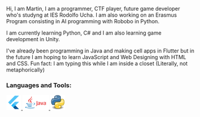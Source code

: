 
Hi, I am Martin,
I am a programmer, CTF player, future game developer who's studyng at IES Rodolfo Ucha. I am also working on an Erasmus Program 
consisting in AI programming with Robobo in Python.

I am currently learning Python, C# and I am also learning game development in Unity.

I've already been programming in Java and making cell apps in Flutter but in the future I am hoping to learn JavaScript and Web Designing with HTML and CSS.
Fun fact: I am typing this while I am inside a closet (Literally, not metaphorically)

<h3 align="left">Languages and Tools:</h3>
<p> 
   <a href="https://flutter.dev/">
      <img src="/resources/images/flutter_logo.png" alt="android" width="40" height="40"/> 
   </a>
   
   <a href="https://www.java.com/en/">
         <img src="/resources/images/java_logo.png" alt="android" width="70" height="40"/> 
   </a>

   <a href="https://www.python.com/en/](https://www.python.org/">
         <img src="/resources/images/python_logo.png" alt="android" width="40" height="40"/> 
   </a>
</p>
